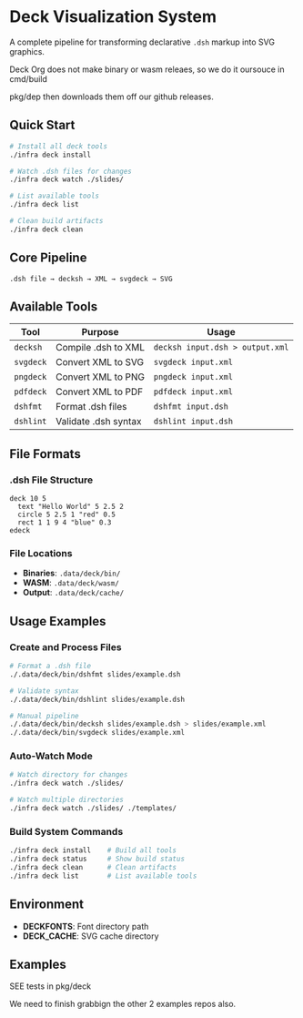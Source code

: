 # Deck Visualization System

A complete pipeline for transforming declarative `.dsh` markup into SVG graphics.

Deck Org does not make binary or wasm releaes, so we do it oursouce in cmd/build

pkg/dep then downloads them off our github releases.

## Quick Start

```bash
# Install all deck tools
./infra deck install

# Watch .dsh files for changes
./infra deck watch ./slides/

# List available tools
./infra deck list

# Clean build artifacts
./infra deck clean
```

## Core Pipeline

```
.dsh file → decksh → XML → svgdeck → SVG
```

## Available Tools

| Tool | Purpose | Usage |
|------|---------|--------|
| `decksh` | Compile .dsh to XML | `decksh input.dsh > output.xml` |
| `svgdeck` | Convert XML to SVG | `svgdeck input.xml` |
| `pngdeck` | Convert XML to PNG | `pngdeck input.xml` |
| `pdfdeck` | Convert XML to PDF | `pdfdeck input.xml` |
| `dshfmt` | Format .dsh files | `dshfmt input.dsh` |
| `dshlint` | Validate .dsh syntax | `dshlint input.dsh` |

## File Formats

### .dsh File Structure
```
deck 10 5
  text "Hello World" 5 2.5 2
  circle 5 2.5 1 "red" 0.5
  rect 1 1 9 4 "blue" 0.3
edeck
```

### File Locations
- **Binaries**: `.data/deck/bin/`
- **WASM**: `.data/deck/wasm/`
- **Output**: `.data/deck/cache/`

## Usage Examples

### Create and Process Files
```bash
# Format a .dsh file
./.data/deck/bin/dshfmt slides/example.dsh

# Validate syntax
./.data/deck/bin/dshlint slides/example.dsh

# Manual pipeline
./.data/deck/bin/decksh slides/example.dsh > slides/example.xml
./.data/deck/bin/svgdeck slides/example.xml
```

### Auto-Watch Mode
```bash
# Watch directory for changes
./infra deck watch ./slides/

# Watch multiple directories
./infra deck watch ./slides/ ./templates/
```

### Build System Commands
```bash
./infra deck install    # Build all tools
./infra deck status     # Show build status
./infra deck clean      # Clean artifacts
./infra deck list       # List available tools
```

## Environment
- **DECKFONTS**: Font directory path
- **DECK_CACHE**: SVG cache directory

## Examples
SEE tests in pkg/deck

We need to finish grabbign the other 2 examples repos also.